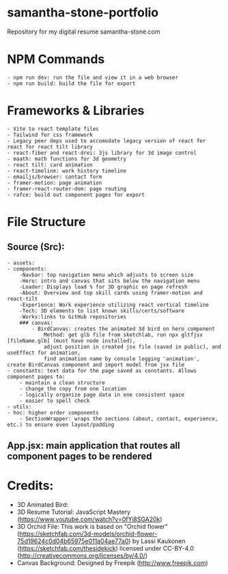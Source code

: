 # samantha-stone-portfolio
Repository for my digital resume samantha-stone.com

# NPM Commands
    - npm run dev: run the file and view it in a web browser
    - npm run build: build the file for export

# Frameworks & Libraries
    - Vite to react template files 
    - Tailwind for css framework
    - Legacy peer deps used to accomodate legacy version of react for react for react tilt library
    - react-fiber and react-drei: 3js library for 3d image control
    - maath: math functions for 3d geometry
    - react tilt: card animation
    - react-timeline: work history timeline
    - emailjs/browser: contact form
    - framer-motion: page animation
    - framer-react-router-dom: page routing
    - rafce: build out component pages for export
# File Structure
## Source (Src): 
    - assets: 
    - components: 
        -Navbar: top navigation menu which adjusts to screen size 
        -Hero: intro and canvas that sits below the navigation menu
        -Loader: Displays load % for 3D graphic on page refresh
        -About: Overview and top skill cards using framer-motion and react-tilt
        -Experience: Work experience utilizing react vertical timeline
        -Tech: 3D elements to list known skills/certs/software
        -Works:links to GitHub repositories
        ### canvas: 
            - BirdCanvas: creates the animated 3d bird on hero component
                Method: get glb file from sketchlab, run npx gltfjsx [fileName.glb] (must have node installed), 
                adjust position in created jsx file (saved in public), and useEffect for animation, 
                find animation name by console logging 'animation',  create BirdCanvas component and import model from jsx file
    - constants: text data for the page saved as constants. Allows component pages to: 
        - maintain a clean structure
        - change the copy from one location
        - logically organize page data in one consistent space
        - easier to spell check
    - utils: 
    - hoc: higher order components
        - SectionWrapper: wraps the sections (about, contact, experience, etc.) to ensure even layout/padding
## App.jsx: main application that routes all component pages to be rendered

# Credits: 
- 3D Animated Bird: 
- 3D Resume Tutorial: JavaScript Mastery (https://www.youtube.com/watch?v=0fYi8SGA20k) 
- 3D Orchid File: This work is based on "Orchid flower" (https://sketchfab.com/3d-models/orchid-flower-75d19624c0d04b65975e011a04ae77a0) by Lassi Kaukonen (https://sketchfab.com/thesidekick) licensed under CC-BY-4.0 (http://creativecommons.org/licenses/by/4.0/)
- Canvas Background: Designed by Freepik (http://www.freepik.com)
